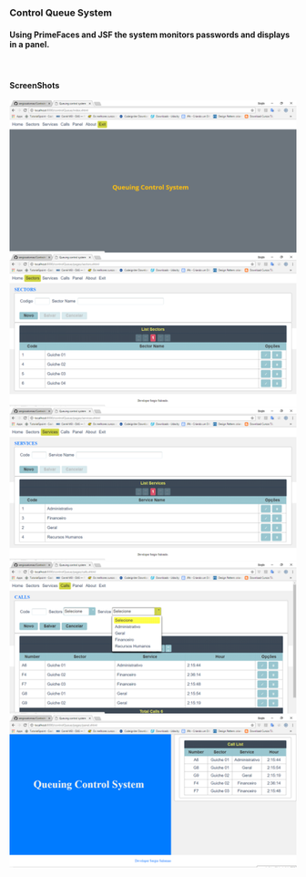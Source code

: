 <html lang="pt">
  <head>
    <meta charset="utf-8">
    <meta name="viewport" content="width=device-width, initial-scale=1, shrink-to-fit=no">
    <meta name="description" content="">
    <meta name="author" content="">
</head>    
 <body>

<h3>Control Queue System</h3>
<h4>Using PrimeFaces and JSF the system monitors passwords and displays in a panel.</h4>

<br>
<h4>ScreenShots</h4>
  <div>
        <img src="https://github.com/sergiosalomao/ControleEspera/blob/master/screenshots/screen1.png">
        <br>
        <img src="https://github.com/sergiosalomao/ControleEspera/blob/master/screenshots/screen2.png">
        <br>
        <img src="https://github.com/sergiosalomao/ControleEspera/blob/master/screenshots/screen3.png">
        <br>
        <img src="https://github.com/sergiosalomao/ControleEspera/blob/master/screenshots/screen4.png">
         <br>
        <img src="https://github.com/sergiosalomao/ControleEspera/blob/master/screenshots/screen5.png">
</div>        
   
</body>
</html>
